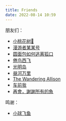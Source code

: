 ```yaml
---
title: Friends
date: 2022-08-14 10:59
---
```


朋友们：
- [小桃花树🌸](https://strawberryxuan.icu)
- [漫游者某某号](https://notion-next-six-henna.vercel.app)
- [圆面包如何逃离狐口](https://sunnkynews.icu)
- [倦鸟西飞](https://nisedenkibran.club)
- [光明岛](https://mokuyo.xyz)
- [昼河万里](https://tothemoonriver.icu)
- [The Wandering Allison](https://thewanderingallison.github.io)
- [车前我](https://jiapingplus.icu)
- [再會，謝謝所有的魚](https://gregueria.icu)

鸣谢：
- [小球飞鱼](https://mantyke.icu)